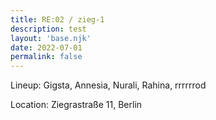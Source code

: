 ```yaml
---
title: RE:02 / zieg-1
description: test
layout: 'base.njk'
date: 2022-07-01
permalink: false
---
```


Lineup: Gigsta, Annesia, Nurali, Rahina, rrrrrrod

Location: Ziegrastraße 11, Berlin
